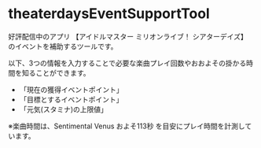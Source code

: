 # theaterdaysEventSupportTool

好評配信中のアプリ 【アイドルマスター ミリオンライブ！ シアターデイズ】 のイベントを補助するツールです。

以下、3つの情報を入力することで必要な楽曲プレイ回数やおおよその掛かる時間を知ることができます。
- 「現在の獲得イベントポイント」
- 「目標とするイベントポイント」
- 「元気(スタミナ)の上限値」

※楽曲時間は、Sentimental Venus およそ113秒 を目安にプレイ時間を計測しています。
